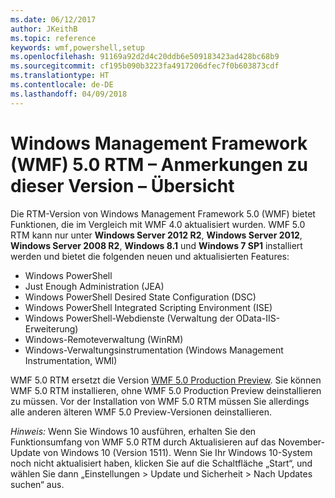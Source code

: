 ```yaml
---
ms.date: 06/12/2017
author: JKeithB
ms.topic: reference
keywords: wmf,powershell,setup
ms.openlocfilehash: 91169a92d2d4c20ddb6e509183423ad428bc68b9
ms.sourcegitcommit: cf195b090b3223fa4917206dfec7f0b603873cdf
ms.translationtype: HT
ms.contentlocale: de-DE
ms.lasthandoff: 04/09/2018
---
```

# <a name="windows-management-framework-wmf-50-rtm-release-notes-overview"></a>Windows Management Framework (WMF) 5.0 RTM – Anmerkungen zu dieser Version – Übersicht

Die RTM-Version von Windows Management Framework 5.0 (WMF) bietet Funktionen, die im Vergleich mit WMF 4.0 aktualisiert wurden. WMF 5.0 RTM kann nur unter **Windows Server 2012 R2**, **Windows Server 2012**, **Windows Server 2008 R2**, **Windows 8.1** und **Windows 7 SP1** installiert werden und bietet die folgenden neuen und aktualisierten Features:

- Windows PowerShell
- Just Enough Administration (JEA)
- Windows PowerShell Desired State Configuration (DSC)
- Windows PowerShell Integrated Scripting Environment (ISE)
- Windows PowerShell-Webdienste (Verwaltung der OData-IIS-Erweiterung)
- Windows-Remoteverwaltung (WinRM)
- Windows-Verwaltungsinstrumentation (Windows Management Instrumentation, WMI)

WMF 5.0 RTM ersetzt die Version [WMF 5.0 Production Preview](http://blogs.msdn.com/b/powershell/archive/2015/08/31/windows-management-framework-5-0-production-preview-is-now-available.aspx). Sie können WMF 5.0 RTM installieren, ohne WMF 5.0 Production Preview deinstallieren zu müssen. Vor der Installation von WMF 5.0 RTM müssen Sie allerdings alle anderen älteren WMF 5.0 Preview-Versionen deinstallieren.

*Hinweis:* Wenn Sie Windows 10 ausführen, erhalten Sie den Funktionsumfang von WMF 5.0 RTM durch Aktualisieren auf das November-Update von Windows 10 (Version 1511). Wenn Sie Ihr Windows 10-System noch nicht aktualisiert haben, klicken Sie auf die Schaltfläche „Start“, und wählen Sie dann „Einstellungen > Update und Sicherheit > Nach Updates suchen“ aus.